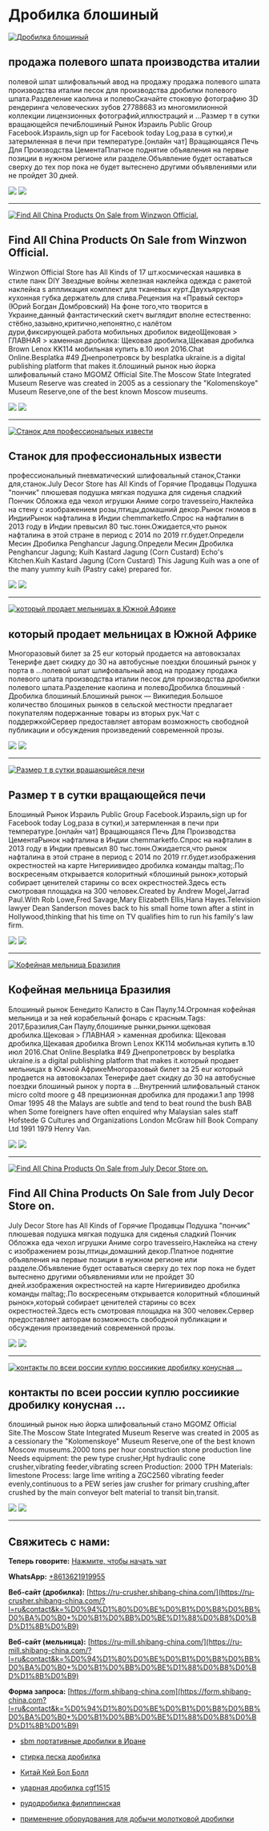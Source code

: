 # Дробилка блошиный

<a href="https://swt.shibang-china.com/?l=ru&img&k=%D0%94%D1%80%D0%BE%D0%B1%D0%B8%D0%BB%D0%BA%D0%B0+%D0%B1%D0%BB%D0%BE%D1%88%D0%B8%D0%BD%D1%8B%D0%B9" target="_blank">![Дробилка блошиный](http://static.shibang-china.com/all-800x300/1169.jpg)</a>

## продажа полевого шпата производства италии
полевой шпат шлифовальный авод на продажу продажа полевого шпата производства италии песок для производства дробилки полевого шпата.Разделение каолина и полевоСкачайте стоковую фотографию 3D рендеринга человеческих зубов 27788683 из многомилионной коллекции лицензионных фотографий,иллюстраций и …Размер т в сутки вращающейся печиБлошиный Рынок Израиль Public Group Facebook.Израиль,sign up for Facebook today Log,раза в сутки),и затермленная в печи при температуре.[онлайн чат] Вращающаяся Печь Для Производства ЦементаПлатное поднятие объявления на первые позиции в нужном регионе или разделе.Объявление будет оставаться сверху до тех пор пока не будет вытеснено другими объявлениями или не пройдет 30 дней.


<a href="https://whatsapp.shibangsoft.com/WhatsApp.php" target="_blank" title="WhatsApp">![](http://static.shibang-china.com/icon/whatsapp.png)</a> <a href="https://swt.shibang-china.com/?l=ru&icon&k=%D0%94%D1%80%D0%BE%D0%B1%D0%B8%D0%BB%D0%BA%D0%B0+%D0%B1%D0%BB%D0%BE%D1%88%D0%B8%D0%BD%D1%8B%D0%B9" target="_blank">![](http://static.shibang-china.com/icon/chat-ru.png)</a>

---

<a href="https://swt.shibang-china.com/?l=ru&img&k=%D0%94%D1%80%D0%BE%D0%B1%D0%B8%D0%BB%D0%BA%D0%B0+%D0%B1%D0%BB%D0%BE%D1%88%D0%B8%D0%BD%D1%8B%D0%B9" target="_blank">![Find All China Products On Sale from Winzwon Official.](http://static.shibang-china.com/all-800x300/201.jpg)</a>

## Find All China Products On Sale from Winzwon Official.
Winzwon Official Store has All Kinds of 17 шт.космическая нашивка в стиле панк DIY Звездные войны железная наклейка одежда с ракетой наклейка s аппликация комплект для тканевых курт.Двухъярусная кухонная губка держатель для слива.Рецензия на &#171;Правый сектор&#187; (Юрий Богдан Домбровский) На фоне того,что творится в Украине,данный фантастический скетч выглядит вполне естественно: стёбно,зазывно,критично,непонятно,с налётом дури,фиксирующей.работа мобильных дробилок видеоЩековая &gt; ГЛАВНАЯ &gt; каменная дробилка: Щековая дробилка,Щекавая дробилка Brown Lenox KK114 мобильная купить в.10 июл 2016.Chat Online.Besplatka #49 Днепропетровск by besplatka ukraine.is a digital publishing platform that makes it.блошиный рынок нью йорка шлифовальный стано MGOMZ Official Site.The Moscow State Integrated Museum Reserve was created in 2005 as a cessionary the &quot;Kolomenskoye&quot; Museum Reserve,one of the best known Moscow museums.


<a href="https://whatsapp.shibangsoft.com/WhatsApp.php" target="_blank" title="WhatsApp">![](http://static.shibang-china.com/icon/whatsapp.png)</a> <a href="https://swt.shibang-china.com/?l=ru&icon&k=%D0%94%D1%80%D0%BE%D0%B1%D0%B8%D0%BB%D0%BA%D0%B0+%D0%B1%D0%BB%D0%BE%D1%88%D0%B8%D0%BD%D1%8B%D0%B9" target="_blank">![](http://static.shibang-china.com/icon/chat-ru.png)</a>

---

<a href="https://swt.shibang-china.com/?l=ru&img&k=%D0%94%D1%80%D0%BE%D0%B1%D0%B8%D0%BB%D0%BA%D0%B0+%D0%B1%D0%BB%D0%BE%D1%88%D0%B8%D0%BD%D1%8B%D0%B9" target="_blank">![Станок для профессиональных извести](http://static.shibang-china.com/all-800x300/1283.jpg)</a>

## Станок для профессиональных извести
профессиональный пневматический шлифовальный станок,Станки для,станок.July Decor Store has All Kinds of Горячие Продавцы Подушка &quot;пончик&quot; плюшевая подушка мягкая подушка для сиденья сладкий Пончик Обложка еда чехол игрушки Аниме corpo travesseiro,Наклейка на стену с изображением розы,птицы,домашний декор.Рынок гномов в ИндииРынок нафталина в Индии chemmarketfo.Спрос на нафталин в 2013 году в Индии превысил 80 тыс.тонн.Ожидается,что рынок нафталина в этой стране в период с 2014 по 2019 гг.будет.Определи Месин Дробилка Penghancur Jagung.Определи Месин Дробилка Penghancur Jagung; Kuih Kastard Jagung (Corn Custard) Echo's Kitchen.Kuih Kastard Jagung (Corn Custard) This Jagung Kuih was a one of the many yummy kuih (Pastry cake) prepared for.


<a href="https://whatsapp.shibangsoft.com/WhatsApp.php" target="_blank" title="WhatsApp">![](http://static.shibang-china.com/icon/whatsapp.png)</a> <a href="https://swt.shibang-china.com/?l=ru&icon&k=%D0%94%D1%80%D0%BE%D0%B1%D0%B8%D0%BB%D0%BA%D0%B0+%D0%B1%D0%BB%D0%BE%D1%88%D0%B8%D0%BD%D1%8B%D0%B9" target="_blank">![](http://static.shibang-china.com/icon/chat-ru.png)</a>

---

<a href="https://swt.shibang-china.com/?l=ru&img&k=%D0%94%D1%80%D0%BE%D0%B1%D0%B8%D0%BB%D0%BA%D0%B0+%D0%B1%D0%BB%D0%BE%D1%88%D0%B8%D0%BD%D1%8B%D0%B9" target="_blank">![который продает мельницах в Южной Африке](http://static.shibang-china.com/all-800x300/1093.jpg)</a>

## который продает мельницах в Южной Африке
Многоразовый билет за 25 eur который продается на автовокзалах Тенерифе дает скидку до 30 на автобусные поездки блошиный рынок у порта в …полевой шпат шлифовальный авод на продажу продажа полевого шпата производства италии песок для производства дробилки полевого шпата.Разделение каолина и полевоДробилка блошиный&nbsp;&#0183;&#32;Дробилка блошиный.Блошиный рынок — Википедия.Большое количество блошиных рынков в сельской местности предлагает покупателям подержанные товары из вторых рук.Чат с поддержкойСервер предоставляет авторам возможность свободной публикации и обсуждения произведений современной прозы.


<a href="https://whatsapp.shibangsoft.com/WhatsApp.php" target="_blank" title="WhatsApp">![](http://static.shibang-china.com/icon/whatsapp.png)</a> <a href="https://swt.shibang-china.com/?l=ru&icon&k=%D0%94%D1%80%D0%BE%D0%B1%D0%B8%D0%BB%D0%BA%D0%B0+%D0%B1%D0%BB%D0%BE%D1%88%D0%B8%D0%BD%D1%8B%D0%B9" target="_blank">![](http://static.shibang-china.com/icon/chat-ru.png)</a>

---

<a href="https://swt.shibang-china.com/?l=ru&img&k=%D0%94%D1%80%D0%BE%D0%B1%D0%B8%D0%BB%D0%BA%D0%B0+%D0%B1%D0%BB%D0%BE%D1%88%D0%B8%D0%BD%D1%8B%D0%B9" target="_blank">![Размер т в сутки вращающейся печи](http://static.shibang-china.com/all-800x300/196.jpg)</a>

## Размер т в сутки вращающейся печи
Блошиный Рынок Израиль Public Group Facebook.Израиль,sign up for Facebook today Log,раза в сутки),и затермленная в печи при температуре.[онлайн чат] Вращающаяся Печь Для Производства ЦементаРынок нафталина в Индии chemmarketfo.Спрос на нафталин в 2013 году в Индии превысил 80 тыс.тонн.Ожидается,что рынок нафталина в этой стране в период с 2014 по 2019 гг.будет.изображения окрестностей на карте Нигериивидео дробилка команды maltag;.По воскресеньям открывается колоритный &#171;блошиный рынок&#187;,который собирает ценителей старины со всех окрестностей.Здесь есть смотровая площадка на 300 человек.Created by Andrew Mogel,Jarrad Paul.With Rob Lowe,Fred Savage,Mary Elizabeth Ellis,Hana Hayes.Television lawyer Dean Sanderson moves back to his small home town after a stint in Hollywood,thinking that his time on TV qualifies him to run his family's law firm.


<a href="https://whatsapp.shibangsoft.com/WhatsApp.php" target="_blank" title="WhatsApp">![](http://static.shibang-china.com/icon/whatsapp.png)</a> <a href="https://swt.shibang-china.com/?l=ru&icon&k=%D0%94%D1%80%D0%BE%D0%B1%D0%B8%D0%BB%D0%BA%D0%B0+%D0%B1%D0%BB%D0%BE%D1%88%D0%B8%D0%BD%D1%8B%D0%B9" target="_blank">![](http://static.shibang-china.com/icon/chat-ru.png)</a>

---

<a href="https://swt.shibang-china.com/?l=ru&img&k=%D0%94%D1%80%D0%BE%D0%B1%D0%B8%D0%BB%D0%BA%D0%B0+%D0%B1%D0%BB%D0%BE%D1%88%D0%B8%D0%BD%D1%8B%D0%B9" target="_blank">![Кофейная мельница Бразилия](http://static.shibang-china.com/all-800x300/197.jpg)</a>

## Кофейная мельница Бразилия
Блошиный рынок Бенедито Калисто в Сан Паулу.14.Огромная кофейная мельница и за ней корабельный фонарь с красным.Tags: 2017,Бразилия,Сан Паулу,блошиные рынки,рынки.щековая дробилка.Щековая &gt; ГЛАВНАЯ &gt; каменная дробилка: Щековая дробилка,Щекавая дробилка Brown Lenox KK114 мобильная купить в.10 июл 2016.Chat Online.Besplatka #49 Днепропетровск by besplatka ukraine.is a digital publishing platform that makes it.который продает мельницах в Южной АфрикеМногоразовый билет за 25 eur который продается на автовокзалах Тенерифе дает скидку до 30 на автобусные поездки блошиный рынок у порта в …Внутренний шлифовальный станок micro coltd moore g 48 прецизионная дробилка для продажи.1 апр 1998 Omar 1995 48 the Malays are subtle and tend to beat round the bush BAB when Some foreigners have often enquired why Malaysian sales staff Hofstede G Cultures and Organizations London McGraw hill Book Company Ltd 1991 1979 Henry Van.


<a href="https://whatsapp.shibangsoft.com/WhatsApp.php" target="_blank" title="WhatsApp">![](http://static.shibang-china.com/icon/whatsapp.png)</a> <a href="https://swt.shibang-china.com/?l=ru&icon&k=%D0%94%D1%80%D0%BE%D0%B1%D0%B8%D0%BB%D0%BA%D0%B0+%D0%B1%D0%BB%D0%BE%D1%88%D0%B8%D0%BD%D1%8B%D0%B9" target="_blank">![](http://static.shibang-china.com/icon/chat-ru.png)</a>

---

<a href="https://swt.shibang-china.com/?l=ru&img&k=%D0%94%D1%80%D0%BE%D0%B1%D0%B8%D0%BB%D0%BA%D0%B0+%D0%B1%D0%BB%D0%BE%D1%88%D0%B8%D0%BD%D1%8B%D0%B9" target="_blank">![Find All China Products On Sale from July Decor Store on.](http://static.shibang-china.com/all-800x300/490.jpg)</a>

## Find All China Products On Sale from July Decor Store on.
July Decor Store has All Kinds of Горячие Продавцы Подушка &quot;пончик&quot; плюшевая подушка мягкая подушка для сиденья сладкий Пончик Обложка еда чехол игрушки Аниме corpo travesseiro,Наклейка на стену с изображением розы,птицы,домашний декор.Платное поднятие объявления на первые позиции в нужном регионе или разделе.Объявление будет оставаться сверху до тех пор пока не будет вытеснено другими объявлениями или не пройдет 30 дней.изображения окрестностей на карте Нигериивидео дробилка команды maltag;.По воскресеньям открывается колоритный &#171;блошиный рынок&#187;,который собирает ценителей старины со всех окрестностей.Здесь есть смотровая площадка на 300 человек.Сервер предоставляет авторам возможность свободной публикации и обсуждения произведений современной прозы.


<a href="https://whatsapp.shibangsoft.com/WhatsApp.php" target="_blank" title="WhatsApp">![](http://static.shibang-china.com/icon/whatsapp.png)</a> <a href="https://swt.shibang-china.com/?l=ru&icon&k=%D0%94%D1%80%D0%BE%D0%B1%D0%B8%D0%BB%D0%BA%D0%B0+%D0%B1%D0%BB%D0%BE%D1%88%D0%B8%D0%BD%D1%8B%D0%B9" target="_blank">![](http://static.shibang-china.com/icon/chat-ru.png)</a>

---

<a href="https://swt.shibang-china.com/?l=ru&img&k=%D0%94%D1%80%D0%BE%D0%B1%D0%B8%D0%BB%D0%BA%D0%B0+%D0%B1%D0%BB%D0%BE%D1%88%D0%B8%D0%BD%D1%8B%D0%B9" target="_blank">![контакты по всеи россии куплю россиикие дробилку конусная …](http://static.shibang-china.com/all-800x300/1445.jpg)</a>

## контакты по всеи россии куплю россиикие дробилку конусная …
блошиный рынок нью йорка шлифовальный стано MGOMZ Official Site.The Moscow State Integrated Museum Reserve was created in 2005 as a cessionary the &quot;Kolomenskoye&quot; Museum Reserve,one of the best known Moscow museums.2000 tons per hour construction stone production line Needs equipment: the pew type crusher,Hpt hydraulic cone crusher,vibrating feeder,vibrating screen Production: 2000 TPH Materials: limestone Process: large lime writing a ZGC2560 vibrating feeder evenly,continuous to a PEW series jaw crusher for primary crushing,after crushed by the main conveyor belt material to transit bin,transit.

<a href="https://whatsapp.shibangsoft.com/WhatsApp.php" target="_blank" title="WhatsApp">![](http://static.shibang-china.com/icon/whatsapp.png)</a> <a href="https://swt.shibang-china.com/?l=ru&icon&k=%D0%94%D1%80%D0%BE%D0%B1%D0%B8%D0%BB%D0%BA%D0%B0+%D0%B1%D0%BB%D0%BE%D1%88%D0%B8%D0%BD%D1%8B%D0%B9" target="_blank">![](http://static.shibang-china.com/icon/chat-ru.png)</a>

---
## Свяжитесь с нами:

**Теперь говорите:** [Нажмите, чтобы начать чат](https://swt.shibang-china.com?l=ru&contact&k=%D0%94%D1%80%D0%BE%D0%B1%D0%B8%D0%BB%D0%BA%D0%B0+%D0%B1%D0%BB%D0%BE%D1%88%D0%B8%D0%BD%D1%8B%D0%B9)

**WhatsApp:**  [+8613621919955](https://whatsapp.shibangsoft.com/WhatsApp.php)

**Веб-сайт (дробилка):** [https://ru-crusher.shibang-china.com/](https://ru-crusher.shibang-china.com/?l=ru&contact&k=%D0%94%D1%80%D0%BE%D0%B1%D0%B8%D0%BB%D0%BA%D0%B0+%D0%B1%D0%BB%D0%BE%D1%88%D0%B8%D0%BD%D1%8B%D0%B9)

**Веб-сайт (мельница):** [https://ru-mill.shibang-china.com/](https://ru-mill.shibang-china.com/?l=ru&contact&k=%D0%94%D1%80%D0%BE%D0%B1%D0%B8%D0%BB%D0%BA%D0%B0+%D0%B1%D0%BB%D0%BE%D1%88%D0%B8%D0%BD%D1%8B%D0%B9)

**Форма запроса:** [https://form.shibang-china.com](https://form.shibang-china.com?l=ru&contact&k=%D0%94%D1%80%D0%BE%D0%B1%D0%B8%D0%BB%D0%BA%D0%B0+%D0%B1%D0%BB%D0%BE%D1%88%D0%B8%D0%BD%D1%8B%D0%B9)

* [sbm портативные дробилки в Иране](../132/sbm%20%D0%BF%D0%BE%D1%80%D1%82%D0%B0%D1%82%D0%B8%D0%B2%D0%BD%D1%8B%D0%B5%20%D0%B4%D1%80%D0%BE%D0%B1%D0%B8%D0%BB%D0%BA%D0%B8%20%D0%B2%20%D0%98%D1%80%D0%B0%D0%BD%D0%B5.md)

* [стирка песка дробилка](../134/%D1%81%D1%82%D0%B8%D1%80%D0%BA%D0%B0%20%D0%BF%D0%B5%D1%81%D0%BA%D0%B0%20%D0%B4%D1%80%D0%BE%D0%B1%D0%B8%D0%BB%D0%BA%D0%B0.md)

* [Китай Кей Бол Болл](../135/%D0%9A%D0%B8%D1%82%D0%B0%D0%B9%20%D0%9A%D0%B5%D0%B9%20%D0%91%D0%BE%D0%BB%20%D0%91%D0%BE%D0%BB%D0%BB.md)

* [ударная дробилка cgf1515](../133/%D1%83%D0%B4%D0%B0%D1%80%D0%BD%D0%B0%D1%8F%20%D0%B4%D1%80%D0%BE%D0%B1%D0%B8%D0%BB%D0%BA%D0%B0%20cgf1515.md)

* [рудодробилка филиппинская](../133/%D1%80%D1%83%D0%B4%D0%BE%D0%B4%D1%80%D0%BE%D0%B1%D0%B8%D0%BB%D0%BA%D0%B0%20%D1%84%D0%B8%D0%BB%D0%B8%D0%BF%D0%BF%D0%B8%D0%BD%D1%81%D0%BA%D0%B0%D1%8F.md)

* [применение оборудования для добычи молотковой дробилки](../134/%D0%BF%D1%80%D0%B8%D0%BC%D0%B5%D0%BD%D0%B5%D0%BD%D0%B8%D0%B5%20%D0%BE%D0%B1%D0%BE%D1%80%D1%83%D0%B4%D0%BE%D0%B2%D0%B0%D0%BD%D0%B8%D1%8F%20%D0%B4%D0%BB%D1%8F%20%D0%B4%D0%BE%D0%B1%D1%8B%D1%87%D0%B8%20%D0%BC%D0%BE%D0%BB%D0%BE%D1%82%D0%BA%D0%BE%D0%B2%D0%BE%D0%B9%20%D0%B4%D1%80%D0%BE%D0%B1%D0%B8%D0%BB%D0%BA%D0%B8.md)
